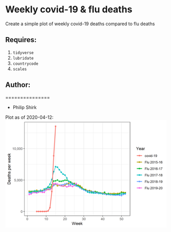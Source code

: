 Weekly covid-19 & flu deaths
===============

Create a simple plot of weekly covid-19 deaths compared to flu deaths

## Requires:

1. `tidyverse`
2. `lubridate`
3. `countrycode`
4. `scales`

## Author: 
===============

* Philip Shirk

Plot as of 2020-04-12:
![covid-19 deaths plot](/images/plot-2020.04.12.png)